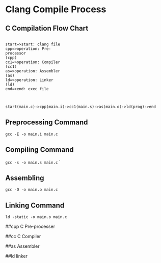 # Clang Compile Process

## C Compilation Flow Chart
```flow

start=>start: clang file
cpp=>operation: Pre-
processor
(cpp)
cc1=>operation: Compiler
(cc1)
as=>operation: Assembler
(as)
ld=>operation: Linker
(ld)
end=>end: exec file



start(main.c)->cpp(main.i)->cc1(main.s)->as(main.o)->ld(prog)->end

```
## Preprocessing Command  

`gcc -E -o main.i main.c`

## Compiling Command

`gcc -s -o main.s main.c`
`

## Assembling

`gcc -O -o main.o main.c`

## Linking  Command
`ld -static -o main.o main.c`

##cpp C Pre-processer

##cc C Compiler

##as Assembler

##ld linker
